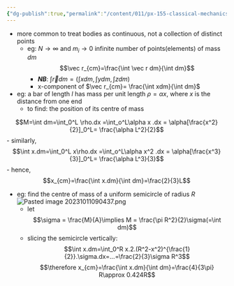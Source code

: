```yaml
---
{"dg-publish":true,"permalink":"/content/011/px-155-classical-mechanics-and-special-relativity/classical-mechanics/px-155-b-systems-of-particles-accelerations/px-155-b2-continuous-bodies/","created":"2024-10-01T18:27:09.493+01:00","updated":"2024-11-26T19:55:12.100+00:00"}
---
```


- more common to treat bodies as continuous, not a collection of distinct points
	- eg: $N\to \infty$ and $m_i\to0$ infinite number of points(elements) of mass $dm$$$\vec r_{cm}=\frac{\int \vec r dm}{\int dm}$$
		- ***NB***: $\int \vec r dm = (\int x dm, \int y dm, \int z dm)$
		- x-component of $\vec r_{cm}= \frac{\int xdm}{\int dm}$
- eg: a bar of length $l$ has mass per unit length $\rho = \alpha x$, where $x$ is the distance from one end
	- to find: the position of its centre of mass
	
$$M=\int dm=\int_0^L \rho.dx =\int_o^L\alpha x .dx = \alpha[\frac{x^2}{2}]_0^L= \frac{\alpha L^2}{2}$$
	- similarly,$$\int x.dm=\int_0^L x\rho.dx =\int_o^L\alpha x^2 .dx = \alpha[\frac{x^3}{3}]_0^L= \frac{\alpha L^3}{3}$$
	- hence,
$$x_{cm}=\frac{\int x.dm}{\int dm}=\frac{2}{3}L$$
- eg: find the centre of mass of a uniform semicircle of radius $R$ ![Pasted image 20231011090437.png](/img/user/pics/Pasted%20image%2020231011090437.png)
	- let
$$\sigma = \frac{M}{A}\implies M = \frac{\pi R^2}{2}\sigma(=\int dm)$$
	- slicing the semicircle vertically:
$$\int x.dm=\int_0^R x.2.(R^2-x^2)^{\frac{1}{2}}.\sigma.dx=...=\frac{2}{3}\sigma R^3$$
	$$\therefore x_{cm}=\frac{\int x.dm}{\int dm}=\frac{4}{3\pi} R\approx 0.424R$$